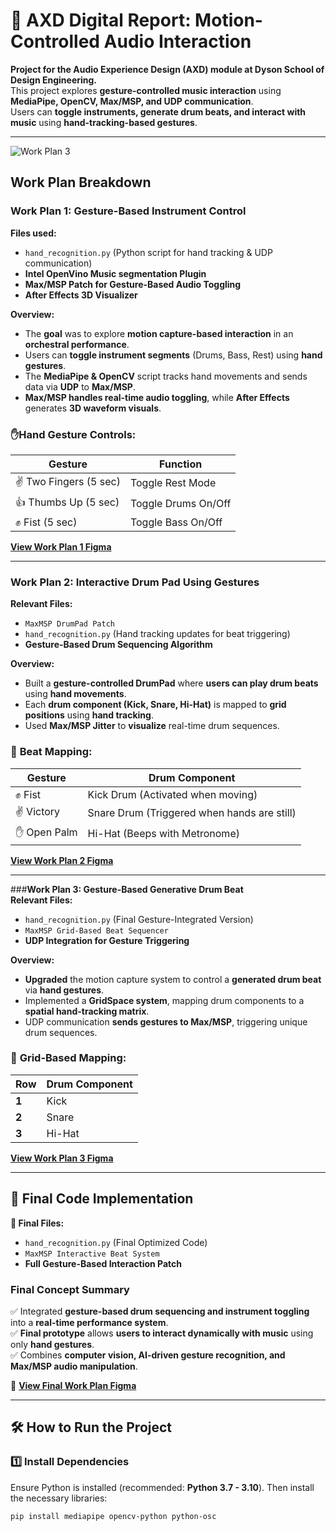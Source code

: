 # 🎵 AXD Digital Report: Motion-Controlled Audio Interaction

**Project for the Audio Experience Design (AXD) module at Dyson School of Design Engineering.**  
This project explores **gesture-controlled music interaction** using **MediaPipe, OpenCV, Max/MSP, and UDP communication**.  
Users can **toggle instruments, generate drum beats, and interact with music** using **hand-tracking-based gestures**.

---

![Work Plan 3](images/WP3.png)


## Work Plan Breakdown  

### **Work Plan 1: Gesture-Based Instrument Control**  
**Files used:**  
- `hand_recognition.py` (Python script for hand tracking & UDP communication)  
- **Intel OpenVino Music segmentation Plugin**  
- **Max/MSP Patch for Gesture-Based Audio Toggling**  
- **After Effects 3D Visualizer**  

**Overview:**  
- The **goal** was to explore **motion capture-based interaction** in an **orchestral performance**.  
- Users can **toggle instrument segments** (Drums, Bass, Rest) using **hand gestures**.  
- The **MediaPipe & OpenCV** script tracks hand movements and sends data via **UDP** to **Max/MSP**.  
- **Max/MSP handles real-time audio toggling**, while **After Effects** generates **3D waveform visuals**.

### ✋**Hand Gesture Controls:**
| Gesture | Function |
|---------|-------------|
| ✌️ Two Fingers (5 sec) | Toggle Rest Mode |
| 👍 Thumbs Up (5 sec) | Toggle Drums On/Off |
| ✊ Fist (5 sec) | Toggle Bass On/Off |

**[View Work Plan 1 Figma](./A4-2.png)**  

---

### **Work Plan 2: Interactive Drum Pad Using Gestures**  
**Relevant Files:**  
- `MaxMSP DrumPad Patch`  
- `hand_recognition.py` (Hand tracking updates for beat triggering)  
- **Gesture-Based Drum Sequencing Algorithm**  

**Overview:**  
- Built a **gesture-controlled DrumPad** where **users can play drum beats** using **hand movements**.  
- Each **drum component (Kick, Snare, Hi-Hat)** is mapped to **grid positions** using **hand tracking**.  
- Used **Max/MSP Jitter** to **visualize** real-time drum sequences.  

### 🥁 **Beat Mapping:**
| Gesture | Drum Component |
|---------|---------------|
| ✊ Fist | Kick Drum (Activated when moving) |
| ✌️ Victory | Snare Drum (Triggered when hands are still) |
| ✋ Open Palm | Hi-Hat (Beeps with Metronome) |

**[View Work Plan 2 Figma](./A4-5.png)**  

---

###**Work Plan 3: Gesture-Based Generative Drum Beat**  
**Relevant Files:**  
- `hand_recognition.py` (Final Gesture-Integrated Version)  
- `MaxMSP Grid-Based Beat Sequencer`  
- **UDP Integration for Gesture Triggering**  

**Overview:**  
- **Upgraded** the motion capture system to control a **generated drum beat** via **hand gestures**.  
- Implemented a **GridSpace system**, mapping drum components to a **spatial hand-tracking matrix**.  
- UDP communication **sends gestures to Max/MSP**, triggering unique drum sequences.

### 🎼 **Grid-Based Mapping:**
| Row | Drum Component |
|-----|--------------|
| **1** | Kick |
| **2** | Snare |
| **3** | Hi-Hat |

**[View Work Plan 3 Figma](./A4-6.png)**  

---

## 🔹 **Final Code Implementation**  
**📂 Final Files:**  
- `hand_recognition.py` (Final Optimized Code)  
- `MaxMSP Interactive Beat System`  
- **Full Gesture-Based Interaction Patch**  

### **Final Concept Summary**  
✅ Integrated **gesture-based drum sequencing and instrument toggling** into a **real-time performance system**.  
✅ **Final prototype** allows **users to interact dynamically with music** using only **hand gestures**.  
✅ Combines **computer vision, AI-driven gesture recognition, and Max/MSP audio manipulation**.  

📎 **[View Final Work Plan Figma](./A4-7.png)**  

---

## **🛠️ How to Run the Project**
### **1️⃣ Install Dependencies**
Ensure Python is installed (recommended: **Python 3.7 - 3.10**). Then install the necessary libraries:

```bash
pip install mediapipe opencv-python python-osc
